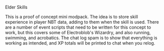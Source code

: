 Elder Skills

This is a proof of concept mini modpack. The idea is to store skill experience in player NBT data, adding to them when the skill is used. There are a number of event scripts that need to be written for this concept to work, but this covers some of Electroblob's Wizardry, and also running, swimming, and acrobatics. The chat log spam is to show that everything is working as intended, and XP totals will be printed to chat when you relog.
